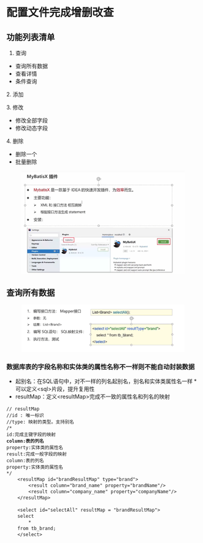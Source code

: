 # 配置文件完成增删改查

## 功能列表清单

1. 查询

* 查询所有数据
* 查看详情
* 条件查询

&#x20;2\.  添加

&#x20;3\.  修改

* 修改全部字段
* 修改动态字段

&#x20;4\.  删除

* 删除一个
* 批量删除

<figure><img src="../.gitbook/assets/image (2).png" alt=""><figcaption></figcaption></figure>

## 查询所有数据

<figure><img src="../.gitbook/assets/image (25).png" alt=""><figcaption></figcaption></figure>

### 数据库表的字段名称和实体类的属性名称不一样则不能自动封装数据

* 起别名：在SQL语句中，对不一样的列名起别名，别名和实体类属性名一样 \* 可以定义\<sql>片段，提升复用性
* resultMap：定义\<resultMap>完成不一致的属性名和列名的映射

<pre><code>// resultMap
//id : 唯一标识
//type: 映射的类型。支持别名
/*
id:完成主键字段的映射
<strong>column:表的列名
</strong>property:实体类的属性名
result:完成一般字段的映射
column:表的列名
property:实体类的属性名
*/
    &#x3C;resultMap id="brandResultMap" type="brand">
        &#x3C;result column="brand_name" property="brandName"/>
        &#x3C;result column="company_name" property="companyName"/>
    &#x3C;/resultMap>

    &#x3C;select id="selectAll" resultMap = "brandResultMap">
    select 
        *
    from tb_brand;
    &#x3C;/select>
</code></pre>
